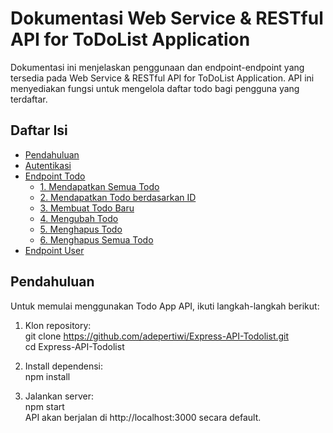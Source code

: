 # Dokumentasi Web Service & RESTful API for ToDoList Application

Dokumentasi ini menjelaskan penggunaan dan endpoint-endpoint yang tersedia pada Web Service & RESTful API for ToDoList Application. API ini menyediakan fungsi untuk mengelola daftar todo bagi pengguna yang terdaftar.

## Daftar Isi

- [Pendahuluan](#pendahuluan)
- [Autentikasi](#autentikasi)
- [Endpoint Todo](#endpoint-todo)
  - [1. Mendapatkan Semua Todo](#1-mendapatkan-semua-todo)
  - [2. Mendapatkan Todo berdasarkan ID](#2-mendapatkan-todo-berdasarkan-id)
  - [3. Membuat Todo Baru](#3-membuat-todo-baru)
  - [4. Mengubah Todo](#4-mengubah-todo)
  - [5. Menghapus Todo](#5-menghapus-todo)
  - [6. Menghapus Semua Todo](#6-menghapus-semua-todo)
- [Endpoint User](#endpoint-user)

## Pendahuluan

Untuk memulai menggunakan Todo App API, ikuti langkah-langkah berikut:
1. Klon repository: <br>
    git clone https://github.com/adepertiwi/Express-API-Todolist.git <br>
    cd Express-API-Todolist

2. Install dependensi: <br>
    npm install

3. Jalankan server: <br>
    npm start <br>
    API akan berjalan di http://localhost:3000 secara default.

